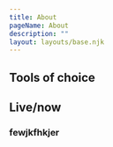```yaml
---
title: About
pageName: About
description: ""
layout: layouts/base.njk
---
```




## Tools of choice


## Live/now



### fewjkfhkjer






